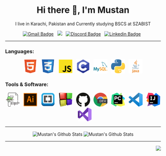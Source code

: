 <h1 align='center'> Hi there 👋, I'm Mustan </h1>
<p align='center'>
I live in Karachi, Pakistan and Currently studying BSCS at SZABIST
</p>  

<p align='center'>
<a href="mailto:mmmustanali@gmail.com"><img src="https://img.shields.io/badge/Gmail-EA4335?logo=gmail&logoColor=fff&style=for-the-badge" alt="Gmail Badge"></a>&nbsp;&nbsp;
<a href="https://steamcommunity.com/id/_haxor"><img src="https://img.shields.io/badge/Steam-000?logo=steam&logoColor=fff&style=for-the-badge"></a>&nbsp;&nbsp;
<a href="https://discordapp.com/users/510412302525267969"><img src="https://img.shields.io/badge/Discord-5865F2?logo=discord&logoColor=fff&style=for-the-badge" alt="Discord Badge"></a>&nbsp;&nbsp;
  <a href="https://www.linkedin.com/in/mustan-ali/"><img src="https://img.shields.io/badge/LinkedIn-0A66C2?logo=linkedin&logoColor=fff&style=for-the-badge" alt="Linkedin Badge"></a>&nbsp;&nbsp;
</p>

<hr>

<h3>Languages:</h3>
<p align="center">
<img src="https://github.com/mustan-ali/img/blob/main/logo/html.png" title="HTML" width="45" height="45"/>&nbsp;&nbsp;
<img src="https://github.com/mustan-ali/img/blob/main/logo/css.png" title="CSS" width="45" height="45"/>&nbsp;&nbsp;
<img src="https://github.com/mustan-ali/img/blob/main/logo/javascript.png" title="Javascript" width="45" height="45"/>&nbsp;&nbsp;
<img src="https://github.com/mustan-ali/img/blob/main/logo/c.png" title="C" width="45" height="45"/>&nbsp;&nbsp;
<img src="https://github.com/mustan-ali/img/blob/main/logo/mysql.png" title="MySQL" width="45" height="45"/>&nbsp;&nbsp;
<img src="https://github.com/mustan-ali/img/blob/main/logo/python.png" title="Python" width="45" height="45"/>&nbsp;&nbsp;
<img src="https://github.com/mustan-ali/img/blob/main/logo/java.png" title="JAVA" width="45" height="45"/>
</p>

<h3>Tools & Software:</h3>
<p align="center">
<img src="https://github.com/mustan-ali/img/blob/main/logo/Notepad%2B%2B.png" title="Notepad++" width="45" height="45"/>&nbsp;&nbsp;
<img src="https://github.com/mustan-ali/img/blob/main/logo/adobeillustrator.png" title="Adobe Illustrator" width="45" height="45"/>&nbsp;&nbsp;
<img src="https://github.com/mustan-ali/img/blob/main/logo/brackets.png" title="Brackets" width="45" height="45"/>&nbsp;&nbsp;
<img src="https://github.com/mustan-ali/img/blob/main/logo/codeblocks.png" title="CodeBlocks" width="45" height="45"/>&nbsp;&nbsp;
<img src="https://github.com/mustan-ali/img/blob/main/logo/github.png" title="Github" width="45" height="45"/>&nbsp;&nbsp;
<img src="https://github.com/mustan-ali/img/blob/main/logo/googledevtool.png" title="Google Developer Tool" width="45" height="45"/>&nbsp;&nbsp;
<img src="https://github.com/mustan-ali/img/blob/main/logo/pycharm.png" title="Pycharm" width="45" height="45"/>&nbsp;&nbsp;
<img src="https://github.com/mustan-ali/img/blob/main/logo/vscode.png" title="Visual Studio Code" width="45" height="45"/>&nbsp;&nbsp;
<img src="https://github.com/mustan-ali/img/blob/main/logo/intellijidea.png" title="IntelliJ IDEA" width="45" height="45"/>&nbsp;&nbsp;
<img src="https://github.com/mustan-ali/img/blob/main/logo/visualstudio.png" title="Visual Studio" width="45" height="45"/>
</p>

<hr>

<div align="center">
<img align="center" src="https://github-readme-streak-stats.herokuapp.com?user=mustan-ali&hide_border=false&date_format=j%20M%5B%20Y%5D" alt="Mustan's Github Stats" width = 400>
<img align="center" src="https://github-readme-stats.vercel.app/api/top-langs/?username=mustan-ali&layout=compact" alt="Mustan's Github Stats" width = 400>
</div>

<hr>
<p align='right'>
<a href="https://visitorbadge.io/status?path=https%3A%2F%2Fgithub.com%2Fmustan-ali"><img src="https://api.visitorbadge.io/api/visitors?path=https%3A%2F%2Fgithub.com%2Fmustan-ali&label=Profile%20Views&countColor=%23697689&style=flat-square" /></a>
</p>
